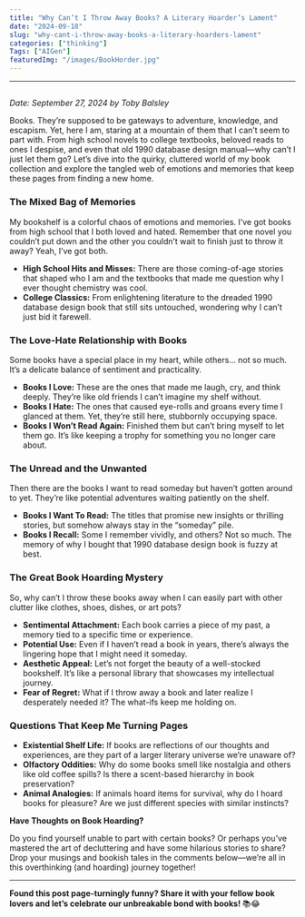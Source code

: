 ```yaml
---
title: "Why Can’t I Throw Away Books? A Literary Hoarder’s Lament"
date: "2024-09-18"
slug: "why-cant-i-throw-away-books-a-literary-hoarders-lament"
categories: ["thinking"]
Tags: ["AIGen"]
featuredImg: "/images/BookHorder.jpg"
---
```


<!-- wp:separator -->
<hr class="wp-block-separator has-alpha-channel-opacity"/>
<!-- /wp:separator -->

<!-- wp:heading -->
<h2 class="wp-block-heading"></h2>
<!-- /wp:heading -->

<!-- wp:paragraph -->
<p><em>Date: September 27, 2024 by Toby Balsley</em></p>
<!-- /wp:paragraph -->

<!-- wp:paragraph -->
<p>Books. They’re supposed to be gateways to adventure, knowledge, and escapism. Yet, here I am, staring at a mountain of them that I can’t seem to part with. From high school novels to college textbooks, beloved reads to ones I despise, and even that old 1990 database design manual—why can’t I just let them go? Let’s dive into the quirky, cluttered world of my book collection and explore the tangled web of emotions and memories that keep these pages from finding a new home.</p>
<!-- /wp:paragraph -->

<!-- wp:heading {"level":3} -->
<h3 class="wp-block-heading"><strong>The Mixed Bag of Memories</strong></h3>
<!-- /wp:heading -->

<!-- wp:paragraph -->
<p>My bookshelf is a colorful chaos of emotions and memories. I’ve got books from high school that I both loved and hated. Remember that one novel you couldn’t put down and the other you couldn’t wait to finish just to throw it away? Yeah, I’ve got both.</p>
<!-- /wp:paragraph -->

<!-- wp:list -->
<ul class="wp-block-list"><!-- wp:list-item -->
<li><strong>High School Hits and Misses:</strong> There are those coming-of-age stories that shaped who I am and the textbooks that made me question why I ever thought chemistry was cool.</li>
<!-- /wp:list-item -->

<!-- wp:list-item -->
<li><strong>College Classics:</strong> From enlightening literature to the dreaded 1990 database design book that still sits untouched, wondering why I can’t just bid it farewell.</li>
<!-- /wp:list-item --></ul>
<!-- /wp:list -->

<!-- wp:heading {"level":3} -->
<h3 class="wp-block-heading"><strong>The Love-Hate Relationship with Books</strong></h3>
<!-- /wp:heading -->

<!-- wp:paragraph -->
<p>Some books have a special place in my heart, while others… not so much. It’s a delicate balance of sentiment and practicality.</p>
<!-- /wp:paragraph -->

<!-- wp:list -->
<ul class="wp-block-list"><!-- wp:list-item -->
<li><strong>Books I Love:</strong> These are the ones that made me laugh, cry, and think deeply. They’re like old friends I can’t imagine my shelf without.</li>
<!-- /wp:list-item -->

<!-- wp:list-item -->
<li><strong>Books I Hate:</strong> The ones that caused eye-rolls and groans every time I glanced at them. Yet, they’re still here, stubbornly occupying space.</li>
<!-- /wp:list-item -->

<!-- wp:list-item -->
<li><strong>Books I Won’t Read Again:</strong> Finished them but can’t bring myself to let them go. It’s like keeping a trophy for something you no longer care about.</li>
<!-- /wp:list-item --></ul>
<!-- /wp:list -->

<!-- wp:heading {"level":3} -->
<h3 class="wp-block-heading"><strong>The Unread and the Unwanted</strong></h3>
<!-- /wp:heading -->

<!-- wp:paragraph -->
<p>Then there are the books I want to read someday but haven’t gotten around to yet. They’re like potential adventures waiting patiently on the shelf.</p>
<!-- /wp:paragraph -->

<!-- wp:list -->
<ul class="wp-block-list"><!-- wp:list-item -->
<li><strong>Books I Want To Read:</strong> The titles that promise new insights or thrilling stories, but somehow always stay in the “someday” pile.</li>
<!-- /wp:list-item -->

<!-- wp:list-item -->
<li><strong>Books I Recall:</strong> Some I remember vividly, and others? Not so much. The memory of why I bought that 1990 database design book is fuzzy at best.</li>
<!-- /wp:list-item --></ul>
<!-- /wp:list -->

<!-- wp:heading {"level":3} -->
<h3 class="wp-block-heading"><strong>The Great Book Hoarding Mystery</strong></h3>
<!-- /wp:heading -->

<!-- wp:paragraph -->
<p>So, why can’t I throw these books away when I can easily part with other clutter like clothes, shoes, dishes, or art pots?</p>
<!-- /wp:paragraph -->

<!-- wp:list -->
<ul class="wp-block-list"><!-- wp:list-item -->
<li><strong>Sentimental Attachment:</strong> Each book carries a piece of my past, a memory tied to a specific time or experience.</li>
<!-- /wp:list-item -->

<!-- wp:list-item -->
<li><strong>Potential Use:</strong> Even if I haven’t read a book in years, there’s always the lingering hope that I might need it someday.</li>
<!-- /wp:list-item -->

<!-- wp:list-item -->
<li><strong>Aesthetic Appeal:</strong> Let’s not forget the beauty of a well-stocked bookshelf. It’s like a personal library that showcases my intellectual journey.</li>
<!-- /wp:list-item -->

<!-- wp:list-item -->
<li><strong>Fear of Regret:</strong> What if I throw away a book and later realize I desperately needed it? The what-ifs keep me holding on.</li>
<!-- /wp:list-item --></ul>
<!-- /wp:list -->

<!-- wp:heading {"level":3} -->
<h3 class="wp-block-heading"><strong>Questions That Keep Me Turning Pages</strong></h3>
<!-- /wp:heading -->

<!-- wp:list -->
<ul class="wp-block-list"><!-- wp:list-item -->
<li><strong>Existential Shelf Life:</strong> If books are reflections of our thoughts and experiences, are they part of a larger literary universe we’re unaware of?</li>
<!-- /wp:list-item -->

<!-- wp:list-item -->
<li><strong>Olfactory Oddities:</strong> Why do some books smell like nostalgia and others like old coffee spills? Is there a scent-based hierarchy in book preservation?</li>
<!-- /wp:list-item -->

<!-- wp:list-item -->
<li><strong>Animal Analogies:</strong> If animals hoard items for survival, why do I hoard books for pleasure? Are we just different species with similar instincts?</li>
<!-- /wp:list-item --></ul>
<!-- /wp:list -->

<!-- wp:paragraph -->
<p><strong>Have Thoughts on Book Hoarding?</strong></p>
<!-- /wp:paragraph -->

<!-- wp:paragraph -->
<p>Do you find yourself unable to part with certain books? Or perhaps you’ve mastered the art of decluttering and have some hilarious stories to share? Drop your musings and bookish tales in the comments below—we’re all in this overthinking (and hoarding) journey together!</p>
<!-- /wp:paragraph -->

<!-- wp:separator -->
<hr class="wp-block-separator has-alpha-channel-opacity"/>
<!-- /wp:separator -->

<!-- wp:paragraph -->
<p><strong>Found this post page-turningly funny? Share it with your fellow book lovers and let’s celebrate our unbreakable bond with books! </strong>📚😂</p>
<!-- /wp:paragraph -->

